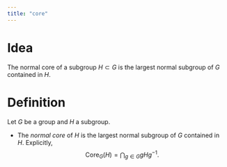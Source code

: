 ```yaml
---
title: "core"
---
```


# Idea
The normal core of a subgroup $H\subset G$ is the largest normal subgroup of $G$ contained in $H$.

# Definition
Let $G$ be a group and $H$ a subgroup.

- The *normal core* of $H$ is the largest normal subgroup of $G$ contained in $H$. Explicitly, $$\text{Core}_G(H)=\bigcap_{g\in G}gHg^{-1}.$$